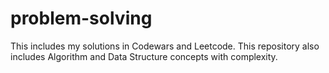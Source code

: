 # problem-solving

This includes my solutions in Codewars and Leetcode.
This repository also includes Algorithm and Data Structure concepts with complexity.

